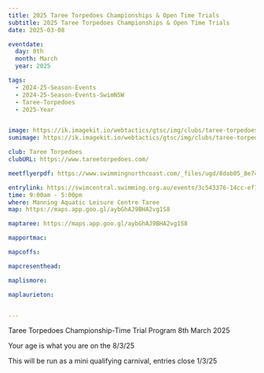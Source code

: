 ```yaml
---
title: 2025 Taree Torpedoes Championships & Open Time Trials
subtitle: 2025 Taree Torpedoes Championships & Open Time Trials
date: 2025-03-08

eventdate:
  day: 8th
  month: March
  year: 2025

tags:
  - 2024-25-Season-Events
  - 2024-25-Season-Events-SwimNSW
  - Taree-Torpedoes
  - 2025-Year


image: https://ik.imagekit.io/webtactics/gtsc/img/clubs/taree-torpedoes-600x400.jpg
sumimage: https://ik.imagekit.io/webtactics/gtsc/img/clubs/taree-torpedoes-400x600.jpg

club: Taree Torpedoes
clubURL: https://www.tareetorpedoes.com/

meetflyerpdf: https://www.swimmingnorthcoast.com/_files/ugd/8dab05_8e7408bbc4b744898f32144d1c628569.pdf

entrylink: https://swimcentral.swimming.org.au/events/3c543376-14cc-ef11-b8e9-00224896d583/detail
time: 9:00am - 5:00pm
where: Manning Aquatic Leisure Centre Taree
map: https://maps.app.goo.gl/aybGhAJ9BHA2vg1S8

maptaree: https://maps.app.goo.gl/aybGhAJ9BHA2vg1S8

mapportmac:

mapcoffs:

mapcresenthead:

maplismore: 

maplaurieton: 


---
```



Taree Torpedoes Championship-Time Trial Program 8th March 2025

Your age is what you are on the 8/3/25

This will be run as a mini qualifying carnival, entries close 1/3/25